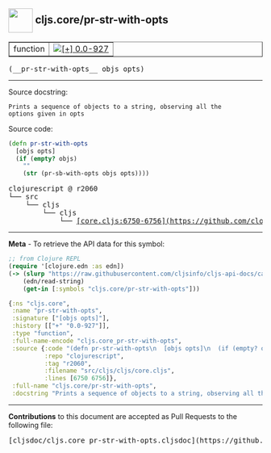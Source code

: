 ## <img width="48px" valign="middle" src="http://i.imgur.com/Hi20huC.png"> cljs.core/pr-str-with-opts

 <table border="1">
<tr>

<td>function</td>
<td><a href="https://github.com/cljsinfo/cljs-api-docs/tree/0.0-927"><img valign="middle" alt="[+] 0.0-927" src="https://img.shields.io/badge/+-0.0--927-lightgrey.svg"></a> </td>
</tr>
</table>

 <samp>
(__pr-str-with-opts__ objs opts)<br>
</samp>

---




Source docstring:

```
Prints a sequence of objects to a string, observing all the
options given in opts
```

Source code:

```clj
(defn pr-str-with-opts
  [objs opts]
  (if (empty? objs)
    ""
    (str (pr-sb-with-opts objs opts))))
```

 <pre>
clojurescript @ r2060
└── src
    └── cljs
        └── cljs
            └── <ins>[core.cljs:6750-6756](https://github.com/clojure/clojurescript/blob/r2060/src/cljs/cljs/core.cljs#L6750-L6756)</ins>
</pre>


---

__Meta__ - To retrieve the API data for this symbol:

```clj
;; from Clojure REPL
(require '[clojure.edn :as edn])
(-> (slurp "https://raw.githubusercontent.com/cljsinfo/cljs-api-docs/catalog/cljs-api.edn")
    (edn/read-string)
    (get-in [:symbols "cljs.core/pr-str-with-opts"]))
```

```clj
{:ns "cljs.core",
 :name "pr-str-with-opts",
 :signature ["[objs opts]"],
 :history [["+" "0.0-927"]],
 :type "function",
 :full-name-encode "cljs.core_pr-str-with-opts",
 :source {:code "(defn pr-str-with-opts\n  [objs opts]\n  (if (empty? objs)\n    \"\"\n    (str (pr-sb-with-opts objs opts))))",
          :repo "clojurescript",
          :tag "r2060",
          :filename "src/cljs/cljs/core.cljs",
          :lines [6750 6756]},
 :full-name "cljs.core/pr-str-with-opts",
 :docstring "Prints a sequence of objects to a string, observing all the\noptions given in opts"}

```

---

__Contributions__ to this document are accepted as Pull Requests to the following file:

 <pre>
[cljsdoc/cljs.core_pr-str-with-opts.cljsdoc](https://github.com/cljsinfo/cljs-api-docs/blob/master/cljsdoc/cljs.core_pr-str-with-opts.cljsdoc)
</pre>

